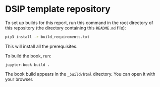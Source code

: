 # DSIP template repository

To set up builds for this report, run this command in the root directory of this repository (the directory containing this `README.md` file):

```bash
pip3 install -r build_requirements.txt
```

This will install all the prerequisites.

To build the book, run:

```
jupyter-book build .
```

The book build appears in the `_build/html` directory.  You can open it with your browser.
